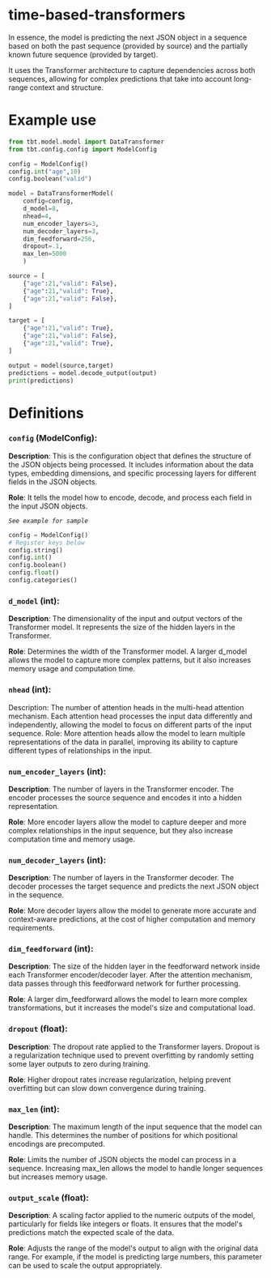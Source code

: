 # time-based-transformers

In essence, the model is predicting the next JSON object in a sequence based on both the past sequence (provided by source) and the partially known future sequence (provided by target).

It uses the Transformer architecture to capture dependencies across both sequences, allowing for complex predictions that take into account long-range context and structure.

# Example use

```python
from tbt.model.model import DataTransformer
from tbt.config.config import ModelConfig

config = ModelConfig()
config.int("age",10)
config.boolean("valid")

model = DataTransformerModel(
    config=config,
    d_model=8,
    nhead=4,
    num_encoder_layers=3,
    num_decoder_layers=3,
    dim_feedforward=256,
    dropout=.1,
    max_len=5000
    )

source = [
    {"age":21,"valid": False},
    {"age":21,"valid": True},
    {"age":21,"valid": False},
]

target = [
    {"age":21,"valid": True},
    {"age":21,"valid": False},
    {"age":21,"valid": True},
]

output = model(source,target)
predictions = model.decode_output(output)
print(predictions)
```

# Definitions

### `config` (ModelConfig):

**Description**: This is the configuration object that defines the structure of the JSON objects being processed. It includes information about the data types, embedding dimensions, and specific processing layers for different fields in the JSON objects.

**Role**: It tells the model how to encode, decode, and process each field in the input JSON objects.

_`See example for sample`_

```python
config = ModelConfig()
# Register keys below
config.string()
config.int()
config.boolean()
config.float()
config.categories()
```

### `d_model` (int):

**Description**: The dimensionality of the input and output vectors of the Transformer model. It represents the size of the hidden layers in the Transformer.

**Role**: Determines the width of the Transformer model. A larger d_model allows the model to capture more complex patterns, but it also increases memory usage and computation time.

### `nhead` (int):

Description: The number of attention heads in the multi-head attention mechanism. Each attention head processes the input data differently and independently, allowing the model to focus on different parts of the input sequence.
Role: More attention heads allow the model to learn multiple representations of the data in parallel, improving its ability to capture different types of relationships in the input.

### `num_encoder_layers` (int):

**Description**: The number of layers in the Transformer encoder. The encoder processes the source sequence and encodes it into a hidden representation.

**Role**: More encoder layers allow the model to capture deeper and more complex relationships in the input sequence, but they also increase computation time and memory usage.

### `num_decoder_layers` (int):

**Description**: The number of layers in the Transformer decoder. The decoder processes the target sequence and predicts the next JSON object in the sequence.

**Role**: More decoder layers allow the model to generate more accurate and context-aware predictions, at the cost of higher computation and memory requirements.

### `dim_feedforward` (int):

**Description**: The size of the hidden layer in the feedforward network inside each Transformer encoder/decoder layer. After the attention mechanism, data passes through this feedforward network for further processing.

**Role**: A larger dim_feedforward allows the model to learn more complex transformations, but it increases the model's size and computational load.

### `dropout` (float):

**Description**: The dropout rate applied to the Transformer layers. Dropout is a regularization technique used to prevent overfitting by randomly setting some layer outputs to zero during training.

**Role**: Higher dropout rates increase regularization, helping prevent overfitting but can slow down convergence during training.

### `max_len` (int):

**Description**: The maximum length of the input sequence that the model can handle. This determines the number of positions for which positional encodings are precomputed.

**Role**: Limits the number of JSON objects the model can process in a sequence. Increasing max_len allows the model to handle longer sequences but increases memory usage.

### `output_scale` (float):

**Description**: A scaling factor applied to the numeric outputs of the model, particularly for fields like integers or floats. It ensures that the model's predictions match the expected scale of the data.

**Role**: Adjusts the range of the model's output to align with the original data range. For example, if the model is predicting large numbers, this parameter can be used to scale the output appropriately.
